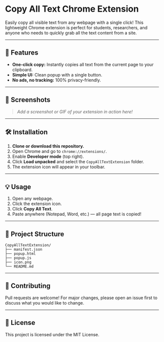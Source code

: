 # Copy All Text Chrome Extension

Easily copy all visible text from any webpage with a single click! This lightweight Chrome extension is perfect for students, researchers, and anyone who needs to quickly grab all the text content from a site.

---

## 🚀 Features
- **One-click copy:** Instantly copies all text from the current page to your clipboard.
- **Simple UI:** Clean popup with a single button.
- **No ads, no tracking:** 100% privacy-friendly.

---

## 📸 Screenshots

> _Add a screenshot or GIF of your extension in action here!_

---

## 🛠️ Installation

1. **Clone or download this repository.**
2. Open Chrome and go to `chrome://extensions/`.
3. Enable **Developer mode** (top right).
4. Click **Load unpacked** and select the `CopyAllTextExtension` folder.
5. The extension icon will appear in your toolbar.

---

## 💡 Usage
1. Open any webpage.
2. Click the extension icon.
3. Click **Copy All Text**.
4. Paste anywhere (Notepad, Word, etc.) — all page text is copied!

---

## 📁 Project Structure
```
CopyAllTextExtension/
├── manifest.json
├── popup.html
├── popup.js
├── icon.png
└── README.md
```

---

## 🤝 Contributing
Pull requests are welcome! For major changes, please open an issue first to discuss what you would like to change.

---

## 📄 License
This project is licensed under the MIT License.
